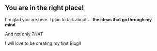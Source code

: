 ## You are in the right place! 

I'm glad you are here. I plan to talk about ...
**the ideas that go through my mind**

And not only _THAT_

I will love to be creating my first Blog!!
